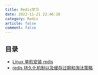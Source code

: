 ```yaml
---
title: Redis学习
date: 2022-11-21 22:46:10
category: Redis
article: false
comment: false
---
```


## 目录

-   [Linux 单机安装 redis](linux-single-install-redis.md)
-   [redis 持久化机制以及缓存过期和淘汰策略](persistence-and-lrfu.md)
